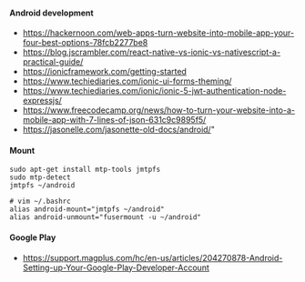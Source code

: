 #### Android development

- https://hackernoon.com/web-apps-turn-website-into-mobile-app-your-four-best-options-78fcb2277be8
- https://blog.jscrambler.com/react-native-vs-ionic-vs-nativescript-a-practical-guide/
- https://ionicframework.com/getting-started
- https://www.techiediaries.com/ionic-ui-forms-theming/
- https://www.techiediaries.com/ionic/ionic-5-jwt-authentication-node-expressjs/
- https://www.freecodecamp.org/news/how-to-turn-your-website-into-a-mobile-app-with-7-lines-of-json-631c9c9895f5/
- https://jasonelle.com/jasonette-old-docs/android/"

#### Mount
```
sudo apt-get install mtp-tools jmtpfs
sudo mtp-detect
jmtpfs ~/android

# vim ~/.bashrc
alias android-mount="jmtpfs ~/android"
alias android-unmount="fusermount -u ~/android"
```

#### Google Play
- <https://support.magplus.com/hc/en-us/articles/204270878-Android-Setting-up-Your-Google-Play-Developer-Account> 